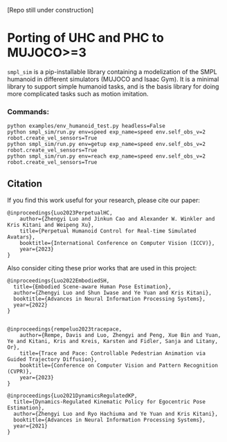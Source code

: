 [Repo still under construction]
# Porting of UHC and PHC to MUJOCO>=3

`smpl_sim` is a pip-installable library containing a modelization of the SMPL humanoid in different simulators (MUJOCO and Isaac Gym). It is a minimal library to support simple humanoid tasks, and is the basis library for doing more complicated tasks such as motion imitation. 

### Commands:

```
python examples/env_humanoid_test.py headless=False
python smpl_sim/run.py env=speed exp_name=speed env.self_obs_v=2  robot.create_vel_sensors=True
python smpl_sim/run.py env=getup exp_name=speed env.self_obs_v=2 robot.create_vel_sensors=True
python smpl_sim/run.py env=reach exp_name=speed env.self_obs_v=2 robot.create_vel_sensors=True
```


## Citation
If you find this work useful for your research, please cite our paper:
```
@inproceedings{Luo2023PerpetualHC,
    author={Zhengyi Luo and Jinkun Cao and Alexander W. Winkler and Kris Kitani and Weipeng Xu},
    title={Perpetual Humanoid Control for Real-time Simulated Avatars},
    booktitle={International Conference on Computer Vision (ICCV)},
    year={2023}
}            
```

Also consider citing these prior works that are used in this project:

```
@inproceedings{Luo2022EmbodiedSH,
  title={Embodied Scene-aware Human Pose Estimation},
  author={Zhengyi Luo and Shun Iwase and Ye Yuan and Kris Kitani},
  booktitle={Advances in Neural Information Processing Systems},
  year={2022}
}


@inproceedings{rempeluo2023tracepace,
    author={Rempe, Davis and Luo, Zhengyi and Peng, Xue Bin and Yuan, Ye and Kitani, Kris and Kreis, Karsten and Fidler, Sanja and Litany, Or},
    title={Trace and Pace: Controllable Pedestrian Animation via Guided Trajectory Diffusion},
    booktitle={Conference on Computer Vision and Pattern Recognition (CVPR)},
    year={2023}
}     

@inproceedings{Luo2021DynamicsRegulatedKP,
  title={Dynamics-Regulated Kinematic Policy for Egocentric Pose Estimation},
  author={Zhengyi Luo and Ryo Hachiuma and Ye Yuan and Kris Kitani},
  booktitle={Advances in Neural Information Processing Systems},
  year={2021}
}